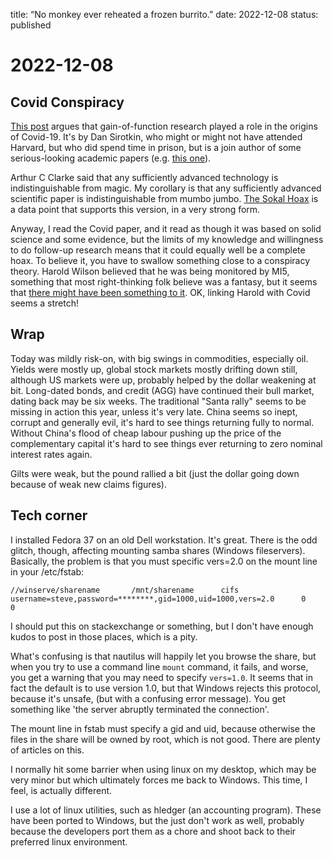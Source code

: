 title: “No monkey ever reheated a frozen burrito.”
date: 2022-12-08
status: published

# 2022-12-08

## Covid Conspiracy

[This post](https://harvard2thebighouse.substack.com/p/no-monkey-ever-reheated-a-frozen-624) argues that gain-of-function research played a role in the origins of Covid-19.
It's by Dan Sirotkin, who might or might not have attended Harvard, but who did spend time in prison, but is a join author of some serious-looking academic papers (e.g. [this one](https://arxiv.org/pdf/2102.03910v2.pdf)). 

Arthur C Clarke said that any sufficiently advanced technology is indistinguishable from magic. My corollary is that any sufficiently advanced scientific paper is indistinguishable from mumbo jumbo. [The Sokal Hoax](https://en.wikipedia.org/wiki/Sokal_affair) is a data point that supports this version, in a very strong form.

Anyway, I read the Covid paper, and it read as though it was based on solid science and some evidence, but the limits of my knowledge and willingness to do follow-up research means that it could equally well be a complete hoax. To believe it, you have to swallow something close to a conspiracy theory. Harold Wilson believed that he was being monitored by MI5, something that most right-thinking folk believe was a fantasy, but it seems that [there might have been something to it](https://www.independent.co.uk/news/uk/home-news/mi5-kept-secret-file-on-harold-wilson-1797187.html). OK, linking Harold with Covid seems a stretch!

## Wrap
Today was mildly risk-on, with big swings in commodities, especially oil.
Yields were mostly up, global stock markets mostly drifting down still, although US markets were up, probably helped by the dollar weakening at bit.
Long-dated bonds, and credit (AGG) have continued their bull market, dating back may be six weeks.
The traditional "Santa rally" seems to be missing in action this year, unless it's very late.
China seems so inept, corrupt and generally evil, it's hard to see things returning fully to normal. Without China's flood of cheap labour pushing up the price of the complementary capital it's hard to see things ever returning to zero nominal interest rates again.

Gilts were weak, but the pound rallied a bit (just the dollar going down because of weak new claims figures).

## Tech corner
I installed Fedora 37 on an old Dell workstation. 
It's great.
There is the odd glitch, though, affecting mounting samba shares (Windows fileservers).
Basically, the problem is that you must specific vers=2.0 on the mount line in your /etc/fstab:
```
//winserve/sharename       /mnt/sharename      cifs    username=steve,password=********,gid=1000,uid=1000,vers=2.0      0       0
```
I should put this on stackexchange or something, but I don't have enough kudos to post in those places, which is a pity.

What's confusing is that nautilus will happily let you browse the share, but when you try to use a command line `mount` command, it fails, and worse, you get a warning that you may  need to specify `vers=1.0`. It seems that in fact the default is to use version 1.0, but that Windows rejects this protocol, because it's unsafe, (but with a confusing error message).
You get something like 'the server abruptly terminated the connection'.

The mount line in fstab must specify a gid and uid, because otherwise the files in the share will be owned by root, which is not good. There are plenty of articles on this.

I normally hit some barrier when using linux on my desktop, which may be very minor but which ultimately forces me back to Windows. This time, I feel, is actually different.

I use a lot of linux utilities, such as hledger (an accounting program). These have been ported to Windows, but the just don't work as well, probably because the developers port them as a chore and shoot back to their preferred linux environment.







